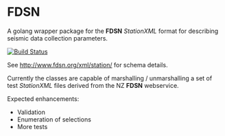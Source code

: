 # FDSN

A golang wrapper package for the __FDSN__ _StationXML_ format for describing seismic data collection parameters.

[![Build Status](https://travis-ci.org/ozym/fdsn.svg?branch=master)](https://travis-ci.org/ozym/fdsn)

See http://www.fdsn.org/xml/station/ for schema details.

Currently the classes are capable of marshalling / unmarshalling a set of test _StationXML_ files derived from the NZ
__FDSN__ webservice.

Expected enhancements:

* Validation
* Enumeration of selections
* More tests

